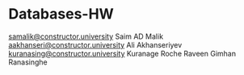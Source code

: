 # Databases-HW
samalik@constructor.university  Saim AD Malik
aakhanseri@constructor.university Ali Akhanseriyev
kuranasing@constructor.university Kuranage Roche Raveen Gimhan Ranasinghe

